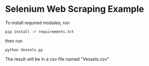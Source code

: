 # Selenium Web Scraping Example

To install required modules, run
```
pip install -r requirements.txt
```

then run
```
python Vessels.py
```

The result will be in a csv file named "Vessels.csv"